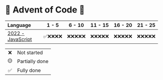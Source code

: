 # 🎄 Advent of Code 🎄

| Language  | 1 - 5 | 6 - 10 | 11 - 15 | 16 - 20 | 21 - 25 |
| :-- | :-: | :-: | :-: |  :-: |  :-: | 
| [2022 - JavaScript](2022/README.md) | ✅❌❌❌❌ | ❌❌❌❌❌ | ❌❌❌❌❌ | ❌❌❌❌❌ | ❌❌❌❌❌ |

<table>
    <tr>
        <td align="center">❌</td>
        <td align="left">Not started</td>
    </tr>
    <tr>
        <td align="center">🟡</td>
        <td align="left">Partially done</td>
    </tr>
    <tr>
        <td align="center">✅</td>
        <td align="left">Fully done</td>
    </tr>
</table>
